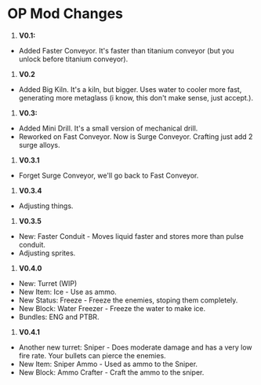 # OP Mod Changes

1. **V0.1:**

- Added Faster Conveyor. It's faster than titanium conveyor (but you unlock before titanium conveyor).

1. **V0.2**

- Added Big Kiln. It's a kiln, but bigger. Uses water to cooler more fast, generating more metaglass (i know, this don't make sense, just accept.).
  
1. **V0.3:**

- Added Mini Drill. It's a small version of mechanical drill.
- Reworked on Fast Conveyor. Now is Surge Conveyor. Crafting just add 2 surge alloys.
  
1. **V0.3.1**

- Forget Surge Conveyor, we'll go back to Fast Conveyor.

1. **V0.3.4**

- Adjusting things.

1. **V0.3.5**

- New: Faster Conduit - Moves liquid faster and stores more than pulse conduit.
- Adjusting sprites.

1. **V0.4.0**

- New: Turret (WIP)
- New Item: Ice - Use as ammo.
- New Status: Freeze -  Freeze the enemies, stoping them completely.
- New Block: Water Freezer - Freeze the water to make ice.
- Bundles: ENG and PTBR.

1. **V0.4.1**

- Another new turret: Sniper - Does moderate damage and has a very low fire rate. Your bullets can pierce the enemies.
- New Item: Sniper Ammo - Used as ammo to the Sniper.
- New Block: Ammo Crafter - Craft the ammo to the sniper.

